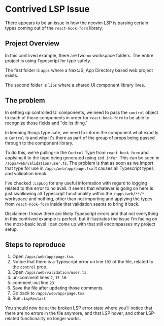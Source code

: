 # Contrived LSP Issue

There appears to be an issue in how the neovim LSP is parsing certain types coming out of the `react-hook-form` library.

## Project Overview

In this contrived example, there are two `nx` workspace folders. The entire project is using Typescript for type safety.

The first folder is `apps` where a NextJS, App Directory based web project exists. 

The second folder is `libs` where a shared UI component library lives.

## The problem

In setting up controlled UI components, we need to pass the `control` object to each of those components in order for `react-hook-form` to be able to recognize those fields and "do its thing."

In keeping things type safe, we need to inform the component what exactly a `Control` is and why it's there as part of the group of props being passed through to the component library.

To do this, we're pulling-in the `Control` Type from `react-hook-form` and applying it to the type being generated using `zod.infer`. This can be seen in `/apps/web/validation/user.ts`. The problem is that as soon as we import that type for use in `/apps/web/app/page.tsx` it causes all Typescript types and validation break. 

I've checked `:LspLog` for any useful information with regard to logging related to this error to no avail. It seems that whatever is going on here is just swallowing all Typescript functionality within the `/apps/web/**/*` workspace and nothing, other than not importing and applying the types from `react-hook-form` inside that validation seems to bring it back.

Disclaimer: I know there are likely Typescript errors and that not everything in this contrived example is perfect, but it illustrates the issue I'm facing on the most-basic level I can come up with that still encompasses my project setup.


## Steps to reproduce

1. Open `/apps/web/app/page.tsx`.
2. Notice that there is a Typescript error on line `102` of the file, related to the `control` prop.
3. Open `/apps/web/validation/user.ts`.
4. un-comment lines `2`, `15-16`.
5. comment-out line `23`
6. Save the file after updating those comments.
8. Go back to `/apps/web/app/page.tsx`.
7. Run `:LspRestart`

You should now be at the broken LSP error state where you'll notice that there are no errors in the file anymore, and that LSP hover, and other LSP-related functionality no longer works.
